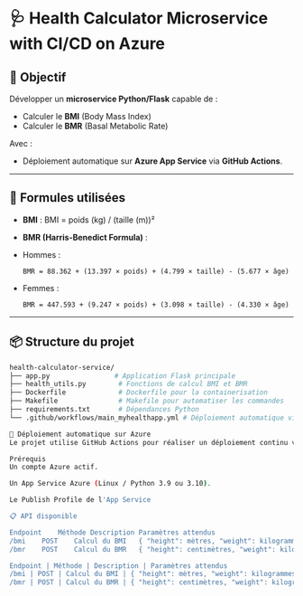 # 🩺 Health Calculator Microservice with CI/CD on Azure

## 🎯 Objectif

Développer un **microservice Python/Flask** capable de :
- Calculer le **BMI** (Body Mass Index)
- Calculer le **BMR** (Basal Metabolic Rate)

Avec :
- Déploiement automatique sur **Azure App Service** via **GitHub Actions**.

---

## 🔢 Formules utilisées

- **BMI** :
BMI = poids (kg) / (taille (m))²


- **BMR (Harris-Benedict Formula)** :
- Hommes :
  ```
  BMR = 88.362 + (13.397 × poids) + (4.799 × taille) - (5.677 × âge)
  ```
- Femmes :
  ```
  BMR = 447.593 + (9.247 × poids) + (3.098 × taille) - (4.330 × âge)
  ```

---

## 📦 Structure du projet

```bash
health-calculator-service/
├── app.py                # Application Flask principale
├── health_utils.py        # Fonctions de calcul BMI et BMR
├── Dockerfile             # Dockerfile pour la containerisation
├── Makefile               # Makefile pour automatiser les commandes
├── requirements.txt       # Dépendances Python
└── .github/workflows/main_myhealthapp.yml # Déploiement automatique via GitHub Actions

🚀 Déploiement automatique sur Azure
Le projet utilise GitHub Actions pour réaliser un déploiement continu vers Azure App Service.

Prérequis
Un compte Azure actif.

Un App Service Azure (Linux / Python 3.9 ou 3.10).

Le Publish Profile de l'App Service

📋 API disponible

Endpoint	Méthode	Description	Paramètres attendus
/bmi	POST	Calcul du BMI	{ "height": mètres, "weight": kilogrammes }
/bmr	POST	Calcul du BMR	{ "height": centimètres, "weight": kilogrammes, "age": années, "gender": "male" ou "female" }

Endpoint | Méthode | Description | Paramètres attendus
/bmi | POST | Calcul du BMI | { "height": mètres, "weight": kilogrammes }
/bmr | POST | Calcul du BMR | { "height": centimètres, "weight": kilogrammes, "age": années, "gender": "male" ou "female" }
